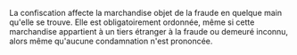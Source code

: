 La confiscation affecte la marchandise objet de la
fraude en quelque main qu'elle se trouve. Elle est obligatoirement
ordonnée, même si cette marchandise appartient à un tiers étranger à la
fraude ou demeuré inconnu, alors même qu'aucune condamnation n'est
prononcée.